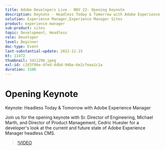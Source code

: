 ```yaml
---
title: Adobe Developers Live - NOV 22- Opening Keynote
description: Keynote - Headless Today & Tomorrow with Adobe Experience ManagerJoin us for the opening keynote with Sr. Director of Engineering, Michael Marth, and Director of Product Management, Cedric Huesler for a developer's look at the current and future state of Adobe Experience Manager headless CMS.
solution: Experience Manager,Experience Manager Sites
product: experience manager
sub-product: sites
topic: Development, Headless
role: Developer
level: Beginner
doc-type: Event
last-substantial-update: 2022-11-15
kt: 11472
thumbnail: 3411296.jpeg
exl-id: c2d3f86e-4fed-4dbd-94be-6e2cfeaa1c1a
duration: 3106
---
```

# Opening Keynote

Keynote: Headless Today & Tomorrow with Adobe Experience Manager

Join us for the opening keynote with Sr. Director of Engineering, Michael Marth, and Director of Product Management, Cedric Huesler for a developer's look at the current and future state of Adobe Experience Manager headless CMS.

>[!VIDEO](https://video.tv.adobe.com/v/3411296/?quality=12&learn=on)
